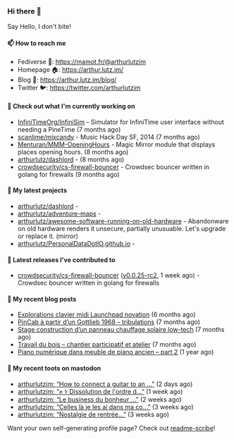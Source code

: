 ### Hi there 👋

Say Hello, I don't bite!

#### 📫 How to reach me

- Fediverse 🐘: https://mamot.fr/@arthurlutzim
- Homepage 🏠: https://arthur.lutz.im/
- Blog 📰: https://arthur.lutz.im/blog/
- Twitter 🐦: https://twitter.com/arthurlutzim

#### 👷 Check out what I'm currently working on

- [InfiniTimeOrg/InfiniSim](https://github.com/InfiniTimeOrg/InfiniSim) - Simulator for InfiniTime user interface without needing a PineTime (7 months ago)
- [scanlime/mixcandy](https://github.com/scanlime/mixcandy) - Music Hack Day SF, 2014 (7 months ago)
- [Menturan/MMM-OpeningHours](https://github.com/Menturan/MMM-OpeningHours) - Magic Mirror module that displays places opening hours. (8 months ago)
- [arthurlutz/dashlord](https://github.com/arthurlutz/dashlord) -  (8 months ago)
- [crowdsecurity/cs-firewall-bouncer](https://github.com/crowdsecurity/cs-firewall-bouncer) - Crowdsec bouncer written in golang for firewalls (9 months ago)

#### 🌱 My latest projects

- [arthurlutz/dashlord](https://github.com/arthurlutz/dashlord) - 
- [arthurlutz/adventure-maps](https://github.com/arthurlutz/adventure-maps) - 
- [arthurlutz/awesome-software-running-on-old-hardware](https://github.com/arthurlutz/awesome-software-running-on-old-hardware) - Abandonware on old hardware renders it unsecure, partially unusuable. Let&#39;s upgrade or replace it. (mirror)
- [arthurlutz/PersonalDataDotIO.github.io](https://github.com/arthurlutz/PersonalDataDotIO.github.io) - 

#### 🔭 Latest releases I've contributed to

- [crowdsecurity/cs-firewall-bouncer](https://github.com/crowdsecurity/cs-firewall-bouncer) ([v0.0.25-rc2](https://github.com/crowdsecurity/cs-firewall-bouncer/releases/tag/v0.0.25-rc2), 1 week ago) - Crowdsec bouncer written in golang for firewalls

#### 📜 My recent blog posts

- [Explorations clavier midi Launchpad novation](https://arthur.lutz.im/blog/2022/02/28/explorations-clavier-midi-launchpad-novation/) (6 months ago)
- [PinCab à partir d’un Gottlieb 1968 – tribulations](https://arthur.lutz.im/blog/2022/02/27/pincab-a-partir-dun-gottlieb-1968-tribulations/) (7 months ago)
- [Stage construction d’un panneau chauffage solaire low-tech](https://arthur.lutz.im/blog/2022/02/27/stage-construction-dun-panneau-chauffage-solaire-low-tech/) (7 months ago)
- [Travail du bois – chantier participatif et atelier](https://arthur.lutz.im/blog/2022/02/24/travail-du-bois-chantier-participatif-et-atelier/) (7 months ago)
- [Piano numérique dans meuble de piano ancien – part 2](https://arthur.lutz.im/blog/2021/08/16/piano-numerique-dans-meuble-de-piano-ancien-part-2/) (1 year ago)

#### 🐘 My recent toots on mastodon

- [arthurlutzim: “How to connect a guitar to an …”](https://mamot.fr/@arthurlutzim/109046179337566861) (2 days ago)
- [arthurlutzim: “✊ ⚕️  Dissolution de l&#39;ordre d…”](https://mamot.fr/@arthurlutzim/108993131803242280) (1 week ago)
- [arthurlutzim: “Le business du bonheur …”](https://mamot.fr/@arthurlutzim/108946063550585238) (2 weeks ago)
- [arthurlutzim: “Celles là je les ai dans ma co…”](https://mamot.fr/@arthurlutzim/108941715937454637) (3 weeks ago)
- [arthurlutzim: “Nostalgie de rentrée…”](https://mamot.fr/@arthurlutzim/108941705604912833) (3 weeks ago)

Want your own self-generating profile page? Check out [readme-scribe](https://github.com/muesli/readme-scribe)!
